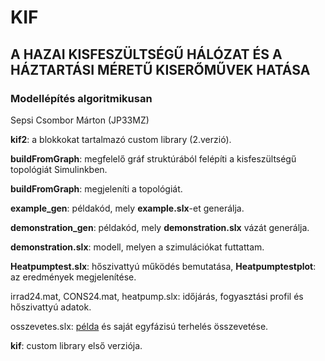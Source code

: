 # KIF
## A HAZAI KISFESZÜLTSÉGŰ HÁLÓZAT ÉS A HÁZTARTÁSI MÉRETŰ KISERŐMŰVEK HATÁSA
### Modellépítés algoritmikusan
Sepsi Csombor Márton (JP33MZ)

**kif2**: a blokkokat tartalmazó custom library (2.verzió).

**buildFromGraph**: megfelelő gráf struktúrából felépíti a kisfeszültségű topológiát Simulinkben.

**buildFromGraph**: megjeleníti a topológiát.

**example_gen**: példakód, mely **example.slx**-et generálja.

**demonstration_gen**: példakód, mely **demonstration.slx** vázát generálja.

**demonstration.slx**: modell, melyen a szimulációkat futtattam.

**Heatpumptest.slx**: hőszivattyú működés bemutatása, **Heatpumptestplot**: az eredmények megjelenítése.

irrad24.mat, CONS24.mat, heatpump.slx: időjárás, fogyasztási profil és hőszivattyú adatok.

osszevetes.slx: [példa](https://www.mathworks.com/help/sps/ug/single-phase-dynamic-load-block.html) és saját egyfázisú terhelés összevetése.

**kif**: custom library első verziója.
